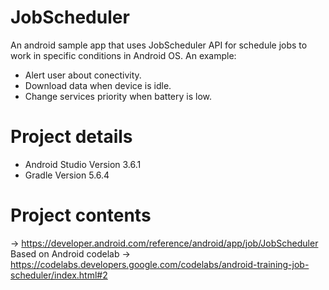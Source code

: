 # JobScheduler

An android sample app that uses JobScheduler API for schedule jobs to work in specific conditions in Android OS. An example: 

* Alert user about conectivity. 
* Download data when device is idle. 
* Change services priority when battery is low. 

# Project details 

* Android Studio Version 3.6.1 
* Gradle Version 5.6.4 

# Project contents

-> https://developer.android.com/reference/android/app/job/JobScheduler 
Based on Android codelab -> https://codelabs.developers.google.com/codelabs/android-training-job-scheduler/index.html#2

